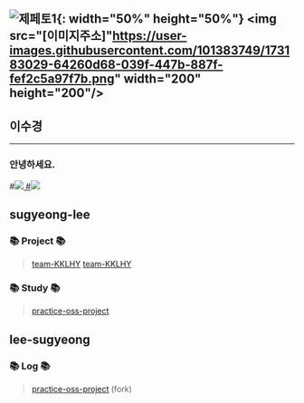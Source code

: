 
![제페토1](https://user-images.githubusercontent.com/101383749/173183029-64260d68-039f-447b-887f-fef2c5a97f7b.jpg){: width="50%" height="50%"}
<img src="[이미지주소]"https://user-images.githubusercontent.com/101383749/173183029-64260d68-039f-447b-887f-fef2c5a97f7b.png" width="200" height="200"/>
------------------------
 ## 이수경
 ------------------------
 ### 안녕하세요.
#<a href = "[https://www.notion.so/2-804f85fc028e4319b4a8896434a0e20f](https://bit.ly/3w0sazA)" target="_blank"><img src="https://img.shields.io/badge/Notion-000000?style=for-the-badge&logo=Notion&logoColor=white"> 
#</a><a href = "[https://blog.naver.com/h1009218](https://blog.naver.com/waterscape2021)" target="_blank"><img src="https://img.shields.io/badge/Naver-03C75A?style=for-the-badge&logo=Naver&logoColor=white"> </a>
 
## sugyeong-lee

### 📚 Project 📚
> [team-KKLHY](https://github.com/sugyeong-lee/team-KKLHY.git)
> [team-KKLHY](https://github.com/sugyeong-lee/team-KKLHY.git)

### 📚 Study 📚
> [practice-oss-project](https://github.com/sugyeong-lee/practice-oss-project.git)  

## lee-sugyeong

### 📚 Log 📚
> [practice-oss-project](https://github.com/sugyeong-lee/practice-oss-project.git)    (fork)
